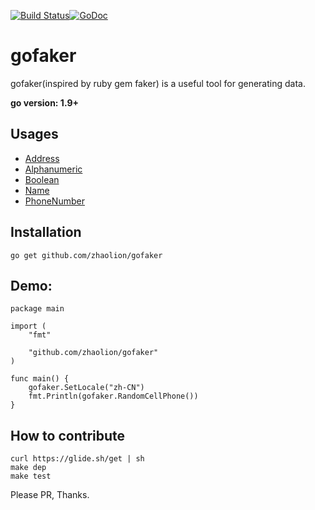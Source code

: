 [![Build Status](https://travis-ci.org/zhaolion/gofaker.svg?branch=master)](https://travis-ci.org/zhaolion/gofaker)[![GoDoc](https://godoc.org/github.com/zhaolion/gofaker?status.svg)](https://godoc.org/github.com/zhaolion/gofaker)
# gofaker

gofaker(inspired by ruby gem faker) is a useful tool for generating data.

**go version: 1.9+**

## Usages
- [Address](doc/address.md)
- [Alphanumeric](doc/alphanumeric.md)
- [Boolean](doc/boolean.md)
- [Name](doc/name.md)
- [PhoneNumber](doc/phone_number.md)


## Installation
`go get github.com/zhaolion/gofaker`

## Demo:

```
package main

import (
	"fmt"

	"github.com/zhaolion/gofaker"
)

func main() {
	gofaker.SetLocale("zh-CN")
	fmt.Println(gofaker.RandomCellPhone())
}
```

## How to contribute

```
curl https://glide.sh/get | sh
make dep
make test
```

Please PR, Thanks.
